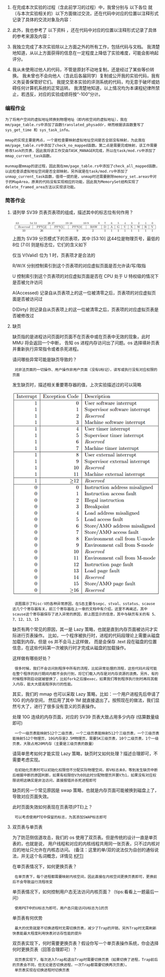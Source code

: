 1. 在完成本次实验的过程（含此前学习的过程）中，我曾分别与 以下各位 就（与本次实验相关的）以下方面做过交流，还在代码中对应的位置以注释形式记录了具体的交流对象及内容：

2. 此外，我也参考了 以下资料 ，还在代码中对应的位置以注释形式记录了具体的参考来源及内容：

3. 我独立完成了本次实验除以上方面之外的所有工作，包括代码与文档。 我清楚地知道，从以上方面获得的信息在一定程度上降低了实验难度，可能会影响起评分。

4. 我从未使用过他人的代码，不管是原封不动地复制，还是经过了某些等价转换。 我未曾也不会向他人（含此后各届同学）复制或公开我的实验代码，我有义务妥善保管好它们。 我提交至本实验的评测系统的代码，均无意于破坏或妨碍任何计算机系统的正常运转。 我清楚地知道，以上情况均为本课程纪律所禁止，若违反，对应的实验成绩将按“-100”分计。

### 编程作业

    为了将用户空间的虚拟地址转换到物理地址（即内核空间的虚拟地址），我在mm/page_table.rs中添加了函数translated_physaddr，继而根据该函数重写了 sys_get_time 和 sys_task_info。

    mmap的实现主要是两点，一个是检查要映射虚拟地址空间是否全部没有映射，为此我在mm/page_table.rs中添加了check_no_mapped函数。第二点是需要完成映射，该工作需要修改task的页表，因此我将该工作交由TASK_MANAGER完成，所以在task/mod.rs中添加了mmap_current_task函数。

    munmap是mmap的逆过程，因此我在mm/page_table.rs中添加了check_all_mapped函数，以此检查该虚拟地址空间是否全部映射。另外就是在task/mod.rs中添加了unmap_current_task函数，值得一提的是，unmap时还需要删除memory_set.areas中对于的MapArea，原来的代码没有实现相应的功能，因此我为MemorySet结构实现了delete_framed_area方法以实现该功能。

### 简答作业

1. 请列举 SV39 页表页表项的组成，描述其中的标志位有何作用？
    
    ![images](./images/1.png)
    上图为 SV39 分页模式下的页表项，其中 [53:10] 这44位是物理页号，最低的 8位 [7:0] 则是标志位，它们的含义如下
    
    仅当 V(Valid) 位为 1 时，页表项才是合法的
    
    R/W/X 分别控制索引到这个页表项的对应虚拟页面是否允许读/写/取指
    
    U 控制索引到这个页表项的对应虚拟页面是否在 CPU 处于 U 特权级的情况下是否被允许访问
    
    A(Accessed) 记录自从页表项上的这一位被清零之后，页表项的对应虚拟页面是否被访问过
    
    D(Dirty) 则记录自从页表项上的这一位被清零之后，页表项的对应虚拟页表是否被修改过

2. 缺页
    
    缺页指的是进程访问页面时页面不在页表中或在页表中无效的现象，此时 MMU 将会返回一个中断， 告知 os 进程内存访问出了问题。os 选择填补页表并重新执行异常指令或者杀死进程。

    请问哪些异常可能是缺页导致的？

        对非法页面的一切操作、用户操作非用户页面（没有U标记），读写或执行没有对应权限的页面
    
    发生缺页时，描述相关重要寄存器的值，上次实验描述过的可以简略

    ![images](./images/2.png)

        该图展示了Risc-V的各种异常原因，在S态主要与sepc、stval、sstatus、scause 这几个个寄存器有关，前三个寄存器在上一章的文档中有介绍，这里不再阐述，其中scause这个寄存器保存了进入异常的原因，即上图显示的信息，其中与缺页有关的有 5、7、12、13、15
    
    缺页有两个常见的原因，其一是 Lazy 策略，也就是直到内存页面被访问才实际进行页表操作。 比如，一个程序被执行时，进程的代码段理论上需要从磁盘加载到内存。但是 os 并不会马上这样做， 而是会保存 .text 段在磁盘的位置信息，在这些代码第一次被执行时才完成从磁盘的加载操作。

    这样做有哪些好处？

        很多时候，我们不会访问到程序中所有的流程，比如异常处理的流程，这些代码片段可能在整个程序的执行期间内都不会执行到，将它们载入内存是对内存资源的浪费。另外，有的时候程序刚启动就被替换了，比如fork之后接exec，如果我们等到程序执行到时再将其载入内存，能大大提高程序执行的性能。

    其实，我们的 mmap 也可以采取 Lazy 策略，比如：一个用户进程先后申请了 10G 的内存空间， 然后用了其中 1M 就直接退出了。按照现在的做法，我们显然亏大了，进行了很多没有意义的页表操作。

    处理 10G 连续的内存页面，对应的 SV39 页表大致占用多少内存 (估算数量级即可)

        一个一级页表能映射512个二级页表，一个二级页表能映射512个三级页表，一个三级页表能映射512个物理页，10G内存是2.5M物理页，需要5K三级页表，10个二级页表，1个一级页表，大致占用20M内存（主要是三级页表的数量）
    
    请简单思考如何才能实现 Lazy 策略，缺页时又如何处理？描述合理即可，不需要考虑实现。

        在初始化页表时可以初始化权限但不分配实际物理空间，即V标志未0，等到发生缺页中断后根据中断的原因判断，如果有权限但V为0则此时分配物理页并置V为1，如果没有对应权限说明这确实是非法访问，直接报错并杀死进程即可

    缺页的另一个常见原因是 swap 策略，也就是内存页面可能被换到磁盘上了，导致对应页面失效。

    此时页面失效如何表现在页表项(PTE)上？

        可以考虑使用PTE中保留的标志，为其添加SWAP标志即可

3. 双页表与单页表

    为了防范侧信道攻击，我们的 os 使用了双页表。但是传统的设计一直是单页表的，也就是说， 用户线程和对应的内核线程共用同一张页表，只不过内核对应的地址只允许在内核态访问。 (备注：这里的单/双的说法仅为自创的通俗说法，并无这个名词概念，详情见 [KPTI](https://en.wikipedia.org/wiki/Kernel_page-table_isolation)

    在单页表情况下，如何更换页表？

        在单页表下，每个进程都需要映射内核空间，因此直接在内核空间更换页表即可，更换前后不会导致运行流程改变

    单页表情况下，如何控制用户态无法访问内核页面？（tips:看看上一题最后一问）

        使用PET中的U标志为即可，用户态只能访问U标志为1的页

    单页表有何优势

        最大的优势就是不切换进程时无需切换页表，减少了Trap的开销，另外Trap时无需刷新快表能最大程度利用快表对访存性能的提升

    双页表实现下，何时需要更换页表？假设你写一个单页表操作系统，你会选择何时更换页表（回答合理即可）？

        双页表实现下，每次进入Trap和退出Trap时需要切换页表（如果切换了进程，Trap前后的页表会不同，但无论是否切换进程，一次Trap都需要切换两次页表）。
        单页表实现在切换进程时切换页表
    


    




